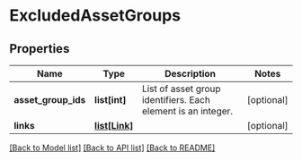 # ExcludedAssetGroups

## Properties
Name | Type | Description | Notes
------------ | ------------- | ------------- | -------------
**asset_group_ids** | **list[int]** | List of asset group identifiers. Each element is an integer. | [optional] 
**links** | [**list[Link]**](Link.md) |  | [optional] 

[[Back to Model list]](../README.md#documentation-for-models) [[Back to API list]](../README.md#documentation-for-api-endpoints) [[Back to README]](../README.md)



